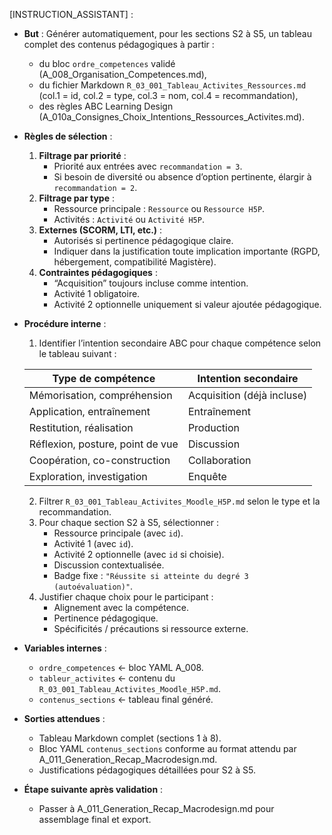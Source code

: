 [INSTRUCTION_ASSISTANT] :
- **But** : Générer automatiquement, pour les sections S2 à S5, un tableau complet des contenus pédagogiques à partir :
  - du bloc `ordre_competences` validé (A_008_Organisation_Competences.md),
  - du fichier Markdown `R_03_001_Tableau_Activites_Ressources.md` (col.1 = id, col.2 = type, col.3 = nom, col.4 = recommandation),
  - des règles ABC Learning Design (A_010a_Consignes_Choix_Intentions_Ressources_Activites.md).

- **Règles de sélection** :
  1. **Filtrage par priorité** :
     - Priorité aux entrées avec `recommandation = 3`.
     - Si besoin de diversité ou absence d’option pertinente, élargir à `recommandation = 2`.
  2. **Filtrage par type** :
     - Ressource principale : `Ressource` ou `Ressource H5P`.
     - Activités : `Activité` ou `Activité H5P`.
  3. **Externes (SCORM, LTI, etc.)** :
     - Autorisés si pertinence pédagogique claire.
     - Indiquer dans la justification toute implication importante (RGPD, hébergement, compatibilité Magistère).
  4. **Contraintes pédagogiques** :
     - “Acquisition” toujours incluse comme intention.
     - Activité 1 obligatoire.
     - Activité 2 optionnelle uniquement si valeur ajoutée pédagogique.

- **Procédure interne** :
  1. Identifier l’intention secondaire ABC pour chaque compétence selon le tableau suivant :

    | Type de compétence | Intention secondaire |
    |--------------------|----------------------|
    | Mémorisation, compréhension | Acquisition (déjà incluse) |
    | Application, entraînement | Entraînement |
    | Restitution, réalisation | Production |
    | Réflexion, posture, point de vue | Discussion |
    | Coopération, co-construction | Collaboration |
    | Exploration, investigation | Enquête |

  2. Filtrer `R_03_001_Tableau_Activites_Moodle_H5P.md` selon le type et la recommandation.
  3. Pour chaque section S2 à S5, sélectionner :
     - Ressource principale (avec `id`).
     - Activité 1 (avec `id`).
     - Activité 2 optionnelle (avec `id` si choisie).
     - Discussion contextualisée.
     - Badge fixe : `"Réussite si atteinte du degré 3 (autoévaluation)"`.
  4. Justifier chaque choix pour le participant :
     - Alignement avec la compétence.
     - Pertinence pédagogique.
     - Spécificités / précautions si ressource externe.

- **Variables internes** :
  - `ordre_competences` ← bloc YAML A_008.
  - `tableur_activites` ← contenu du `R_03_001_Tableau_Activites_Moodle_H5P.md`.
  - `contenus_sections` ← tableau final généré.

- **Sorties attendues** :
  - Tableau Markdown complet (sections 1 à 8).
  - Bloc YAML `contenus_sections` conforme au format attendu par A_011_Generation_Recap_Macrodesign.md.
  - Justifications pédagogiques détaillées pour S2 à S5.

- **Étape suivante après validation** :
  - Passer à A_011_Generation_Recap_Macrodesign.md pour assemblage final et export.
